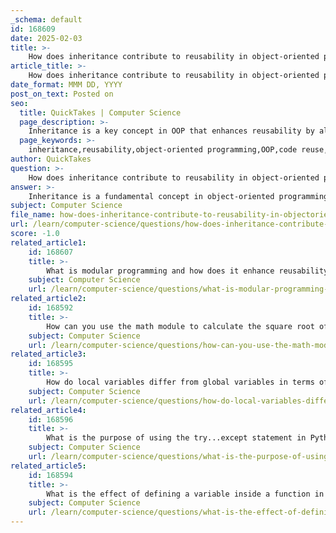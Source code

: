```yaml
---
_schema: default
id: 168609
date: 2025-02-03
title: >-
    How does inheritance contribute to reusability in object-oriented programming?
article_title: >-
    How does inheritance contribute to reusability in object-oriented programming?
date_format: MMM DD, YYYY
post_on_text: Posted on
seo:
  title: QuickTakes | Computer Science
  page_description: >-
    Inheritance is a key concept in OOP that enhances reusability by allowing subclasses to inherit attributes and methods from superclasses, promote extensibility, reduce redundancy, and support polymorphism, leading to more maintainable and efficient software.
  page_keywords: >-
    inheritance,reusability,object-oriented programming,OOP,code reuse,extensibility,reduction of redundancy,polymorphism,software development,code organization
author: QuickTakes
question: >-
    How does inheritance contribute to reusability in object-oriented programming?
answer: >-
    Inheritance is a fundamental concept in object-oriented programming (OOP) that significantly contributes to software reusability. Here’s how it works and its benefits:\n\n1. **Code Reusability**: Inheritance allows a new class (known as a subclass or derived class) to inherit attributes and methods from an existing class (known as a superclass or base class). This means that developers can reuse existing code without having to rewrite it. For example, if you have a class `Animal` with methods like `eat()` and `sleep()`, you can create a subclass `Dog` that inherits these methods, allowing you to use them directly in `Dog` without redefining them.\n\n2. **Extensibility**: Inheritance enables the creation of new functionalities by extending existing classes. Subclasses can override or extend the behavior of methods from the superclass. This allows developers to build upon existing code, adding new features while maintaining the original functionality. For instance, if the `Dog` class needs a specific method like `bark()`, it can add this method while still inheriting the general behaviors from `Animal`.\n\n3. **Reduction of Redundancy**: By defining common functionalities in a superclass, inheritance helps reduce code duplication. This not only makes the codebase cleaner but also simplifies maintenance. If a change is needed in the common functionality, it can be made in one place (the superclass), and all subclasses will automatically inherit the updated behavior.\n\n4. **Polymorphism**: Inheritance supports polymorphism, which allows methods to be used interchangeably across different classes. For example, if both `Dog` and `Cat` inherit from `Animal`, you can treat both as `Animal` types in your code, calling the same method (like `make_sound()`) without needing to know the specific type of animal. This enhances flexibility and reusability in code.\n\n5. **Organizational Structure**: Inheritance helps in organizing code into a hierarchical structure, making it easier to understand and manage. This structure allows developers to see relationships between classes and understand how they interact, which is beneficial for both current and future development.\n\nIn summary, inheritance in OOP promotes software reusability by allowing developers to create new classes based on existing ones, reducing redundancy, enabling extensibility, and supporting polymorphism. This leads to more efficient, maintainable, and collaborative programming practices, ultimately resulting in higher quality software and faster development cycles.
subject: Computer Science
file_name: how-does-inheritance-contribute-to-reusability-in-objectoriented-programming.md
url: /learn/computer-science/questions/how-does-inheritance-contribute-to-reusability-in-objectoriented-programming
score: -1.0
related_article1:
    id: 168607
    title: >-
        What is modular programming and how does it enhance reusability?
    subject: Computer Science
    url: /learn/computer-science/questions/what-is-modular-programming-and-how-does-it-enhance-reusability
related_article2:
    id: 168592
    title: >-
        How can you use the math module to calculate the square root of a number?
    subject: Computer Science
    url: /learn/computer-science/questions/how-can-you-use-the-math-module-to-calculate-the-square-root-of-a-number
related_article3:
    id: 168595
    title: >-
        How do local variables differ from global variables in terms of accessibility?
    subject: Computer Science
    url: /learn/computer-science/questions/how-do-local-variables-differ-from-global-variables-in-terms-of-accessibility
related_article4:
    id: 168596
    title: >-
        What is the purpose of using the try...except statement in Python?
    subject: Computer Science
    url: /learn/computer-science/questions/what-is-the-purpose-of-using-the-tryexcept-statement-in-python
related_article5:
    id: 168594
    title: >-
        What is the effect of defining a variable inside a function in terms of scope?
    subject: Computer Science
    url: /learn/computer-science/questions/what-is-the-effect-of-defining-a-variable-inside-a-function-in-terms-of-scope
---
```


&nbsp;
